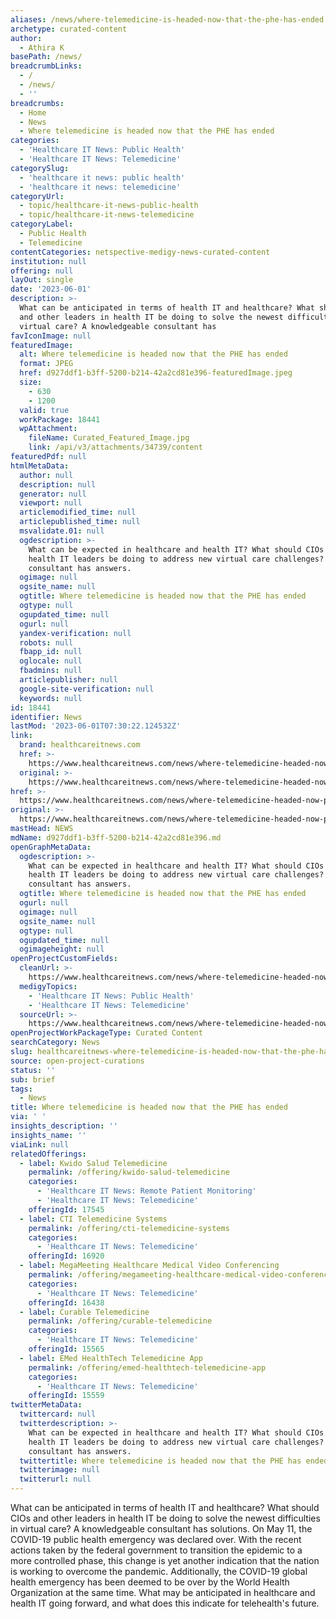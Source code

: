 ```yaml
---
aliases: /news/where-telemedicine-is-headed-now-that-the-phe-has-ended
archetype: curated-content
author:
  - Athira K
basePath: /news/
breadcrumbLinks:
  - /
  - /news/
  - ''
breadcrumbs:
  - Home
  - News
  - Where telemedicine is headed now that the PHE has ended
categories:
  - 'Healthcare IT News: Public Health'
  - 'Healthcare IT News: Telemedicine'
categorySlug:
  - 'healthcare it news: public health'
  - 'healthcare it news: telemedicine'
categoryUrl:
  - topic/healthcare-it-news-public-health
  - topic/healthcare-it-news-telemedicine
categoryLabel:
  - Public Health
  - Telemedicine
contentCategories: netspective-medigy-news-curated-content
institution: null
offering: null
layOut: single
date: '2023-06-01'
description: >-
  What can be anticipated in terms of health IT and healthcare? What should CIOs
  and other leaders in health IT be doing to solve the newest difficulties in
  virtual care? A knowledgeable consultant has 
favIconImage: null
featuredImage:
  alt: Where telemedicine is headed now that the PHE has ended
  format: JPEG
  href: d927ddf1-b3ff-5200-b214-42a2cd81e396-featuredImage.jpeg
  size:
    - 630
    - 1200
  valid: true
  workPackage: 18441
  wpAttachment:
    fileName: Curated_Featured_Image.jpg
    link: /api/v3/attachments/34739/content
featuredPdf: null
htmlMetaData:
  author: null
  description: null
  generator: null
  viewport: null
  articlemodified_time: null
  articlepublished_time: null
  msvalidate.01: null
  ogdescription: >-
    What can be expected in healthcare and health IT? What should CIOs and other
    health IT leaders be doing to address new virtual care challenges? An expert
    consultant has answers.
  ogimage: null
  ogsite_name: null
  ogtitle: Where telemedicine is headed now that the PHE has ended
  ogtype: null
  ogupdated_time: null
  ogurl: null
  yandex-verification: null
  robots: null
  fbapp_id: null
  oglocale: null
  fbadmins: null
  articlepublisher: null
  google-site-verification: null
  keywords: null
id: 18441
identifier: News
lastMod: '2023-06-01T07:30:22.124532Z'
link:
  brand: healthcareitnews.com
  href: >-
    https://www.healthcareitnews.com/news/where-telemedicine-headed-now-phe-has-ended
  original: >-
    https://www.healthcareitnews.com/news/where-telemedicine-headed-now-phe-has-ended
href: >-
  https://www.healthcareitnews.com/news/where-telemedicine-headed-now-phe-has-ended
original: >-
  https://www.healthcareitnews.com/news/where-telemedicine-headed-now-phe-has-ended
mastHead: NEWS
mdName: d927ddf1-b3ff-5200-b214-42a2cd81e396.md
openGraphMetaData:
  ogdescription: >-
    What can be expected in healthcare and health IT? What should CIOs and other
    health IT leaders be doing to address new virtual care challenges? An expert
    consultant has answers.
  ogtitle: Where telemedicine is headed now that the PHE has ended
  ogurl: null
  ogimage: null
  ogsite_name: null
  ogtype: null
  ogupdated_time: null
  ogimageheight: null
openProjectCustomFields:
  cleanUrl: >-
    https://www.healthcareitnews.com/news/where-telemedicine-headed-now-phe-has-ended
  medigyTopics:
    - 'Healthcare IT News: Public Health'
    - 'Healthcare IT News: Telemedicine'
  sourceUrl: >-
    https://www.healthcareitnews.com/news/where-telemedicine-headed-now-phe-has-ended
openProjectWorkPackageType: Curated Content
searchCategory: News
slug: healthcareitnews-where-telemedicine-is-headed-now-that-the-phe-has-ended
source: open-project-curations
status: ''
sub: brief
tags:
  - News
title: Where telemedicine is headed now that the PHE has ended
via: ' '
insights_description: ''
insights_name: ''
viaLink: null
relatedOfferings:
  - label: Kwido Salud Telemedicine
    permalink: /offering/kwido-salud-telemedicine
    categories:
      - 'Healthcare IT News: Remote Patient Monitoring'
      - 'Healthcare IT News: Telemedicine'
    offeringId: 17545
  - label: CTI Telemedicine Systems
    permalink: /offering/cti-telemedicine-systems
    categories:
      - 'Healthcare IT News: Telemedicine'
    offeringId: 16920
  - label: MegaMeeting Healthcare Medical Video Conferencing
    permalink: /offering/megameeting-healthcare-medical-video-conferencing
    categories:
      - 'Healthcare IT News: Telemedicine'
    offeringId: 16438
  - label: Curable Telemedicine
    permalink: /offering/curable-telemedicine
    categories:
      - 'Healthcare IT News: Telemedicine'
    offeringId: 15565
  - label: EMed HealthTech Telemedicine App
    permalink: /offering/emed-healthtech-telemedicine-app
    categories:
      - 'Healthcare IT News: Telemedicine'
    offeringId: 15559
twitterMetaData:
  twittercard: null
  twitterdescription: >-
    What can be expected in healthcare and health IT? What should CIOs and other
    health IT leaders be doing to address new virtual care challenges? An expert
    consultant has answers.
  twittertitle: Where telemedicine is headed now that the PHE has ended
  twitterimage: null
  twitterurl: null
---
```

<p>What can be anticipated in terms of health IT and healthcare? What should CIOs and other leaders in health IT be doing to solve the newest difficulties in virtual care? A knowledgeable consultant has solutions. On May 11, the COVID-19 public health emergency was declared over. With the recent actions taken by the federal government to transition the epidemic to a more controlled phase, this change is yet another indication that the nation is working to overcome the pandemic. Additionally, the COVID-19 global health emergency has been deemed to be over by the World Health Organization at the same time. What may be anticipated in healthcare and health IT going forward, and what does this indicate for telehealth's future.</p>